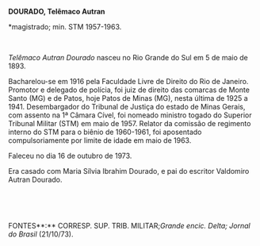 **DOURADO, Telêmaco Autran**

\*magistrado; min. STM 1957-1963.

 

*Telêmaco Autran Dourado* nasceu no Rio Grande do Sul em 5 de maio de
1893.

Bacharelou-se em 1916 pela Faculdade Livre de Direito do Rio de Janeiro.
Promotor e delegado de polícia, foi juiz de direito das comarcas de
Monte Santo (MG) e de Patos, hoje Patos de Minas (MG), nesta última de
1925 a 1941. Desembargador do Tribunal de Justiça do estado de Minas
Gerais, com assento na 1ª Câmara Cível, foi nomeado ministro togado do
Superior Tribunal Militar (STM) em maio de 1957. Relator da comissão de
regimento interno do STM para o biênio de 1960-1961, foi aposentado
compulsoriamente por limite de idade em maio de 1963.

Faleceu no dia 16 de outubro de 1973.

Era casado com Maria Sílvia Ibrahim Dourado, e pai do escritor Valdomiro
Autran Dourado.

 

 

FONTES**:** CORRESP. SUP. TRIB. MILITAR;*Grande encic. Delta; Jornal do
Brasil* (21/10/73).

 

